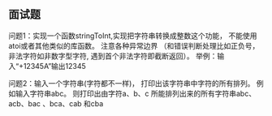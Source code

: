 

## 面试题


问题1：实现一个函数stringToInt,实现把字符串转换成整数这个功能，
不能使用atoi或者其他类似的库函数。
注意各种异常边界
（和错误判断处理比如正负号，非法字符如非数字型字符,
遇到首个非法字符即截断返回）。
举例：输入“+12345A”输出12345



问题2：输入一个字符串(字符都不一样)，
打印出该字符串中字符的所有排列。
例如输入字符串abc。
则打印出由字符a、b、c 
所能排列出来的所有字符串abc、acb、bac 、bca、cab 和cba 

